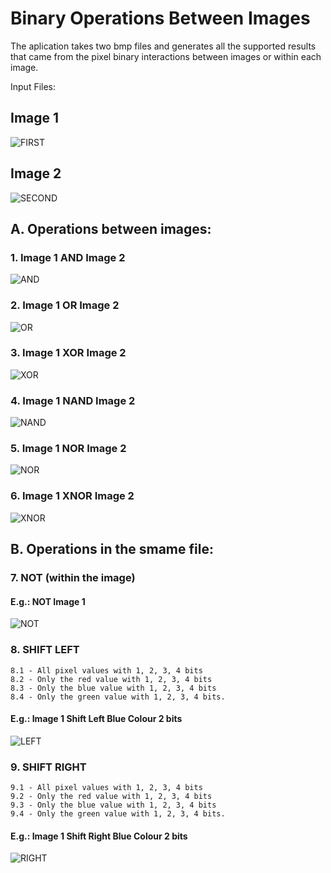 # Binary Operations Between Images
The aplication takes two bmp files and generates all the supported results that came from the pixel binary interactions between images or within each image.  


Input Files:

## Image 1
![FIRST](https://github.com/RaduPelin/Binary-Operations-Between-Images/blob/master/FILE1.jpg)

## Image 2
![SECOND](https://github.com/RaduPelin/Binary-Operations-Between-Images/blob/master/FILE2.jpg)

## A. Operations between images: 

### 1. Image 1  AND  Image 2
![AND](https://github.com/RaduPelin/Binary-Operations-Between-Images/blob/master/AND.jpg)

### 2. Image 1  OR Image 2 
![OR](https://github.com/RaduPelin/Binary-Operations-Between-Images/blob/master/OR.jpg)

### 3. Image 1 XOR Image 2
![XOR](https://github.com/RaduPelin/Binary-Operations-Between-Images/blob/master/XOR.jpg)

### 4. Image 1 NAND Image 2
![NAND](https://github.com/RaduPelin/Binary-Operations-Between-Images/blob/master/NAND.jpg)

### 5. Image 1 NOR Image 2
![NOR](https://github.com/RaduPelin/Binary-Operations-Between-Images/blob/master/NOR.jpg)  

### 6. Image 1 XNOR Image 2 
![XNOR](https://github.com/RaduPelin/Binary-Operations-Between-Images/blob/master/XNOR.jpg)    

## B. Operations in the smame file:

### 7. NOT (within the image)
#### E.g.: NOT Image 1
![NOT](https://github.com/RaduPelin/Binary-Operations-Between-Images/blob/master/NOT.jpg)    
### 8. SHIFT LEFT  
    8.1 - All pixel values with 1, 2, 3, 4 bits
    8.2 - Only the red value with 1, 2, 3, 4 bits
    8.3 - Only the blue value with 1, 2, 3, 4 bits
    8.4 - Only the green value with 1, 2, 3, 4 bits.
#### E.g.: Image 1 Shift Left Blue Colour 2 bits
![LEFT](https://github.com/RaduPelin/Binary-Operations-Between-Images/blob/master/BLUELEFT2.jpg)    
### 9. SHIFT RIGHT
    9.1 - All pixel values with 1, 2, 3, 4 bits
    9.2 - Only the red value with 1, 2, 3, 4 bits
    9.3 - Only the blue value with 1, 2, 3, 4 bits
    9.4 - Only the green value with 1, 2, 3, 4 bits.
#### E.g.: Image 1 Shift Right Blue Colour 2 bits
![RIGHT](https://github.com/RaduPelin/Binary-Operations-Between-Images/blob/master/BLUERIGHT2.jpg)    
 
